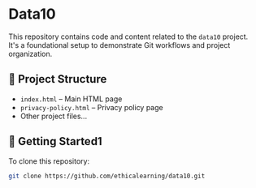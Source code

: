 # Data10

This repository contains code and content related to the `data10` project.  
It's a foundational setup to demonstrate Git workflows and project organization.

## 📁 Project Structure

- `index.html` – Main HTML page  
- `privacy-policy.html` – Privacy policy page  
- Other project files...

## 🚀 Getting Started1

To clone this repository:

```bash
git clone https://github.com/ethicalearning/data10.git
